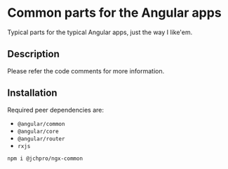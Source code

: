 # Common parts for the Angular apps

Typical parts for the typical Angular apps, just the way I like'em.

## Description

Please refer the code comments for more information. 

## Installation

Required peer dependencies are:

- `@angular/common`
- `@angular/core`
- `@angular/router`
- `rxjs`

```shell
npm i @jchpro/ngx-common
```

